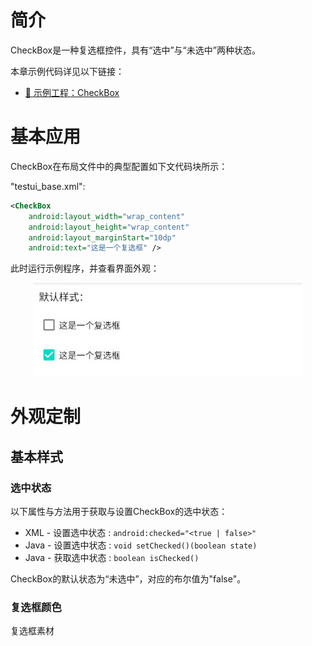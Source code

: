# 简介
CheckBox是一种复选框控件，具有“选中”与“未选中”两种状态。

本章示例代码详见以下链接：

- [🔗 示例工程：CheckBox](https://github.com/BI4VMR/Study-Android/tree/master/M03_UI/C03_CtrlBase/S06_CheckBox)

# 基本应用
CheckBox在布局文件中的典型配置如下文代码块所示：

"testui_base.xml":

```xml
<CheckBox
    android:layout_width="wrap_content"
    android:layout_height="wrap_content"
    android:layout_marginStart="10dp"
    android:text="这是一个复选框" />
```

此时运行示例程序，并查看界面外观：

<div align="center">

![默认样式](./Assets_CheckBox/基本应用_默认样式.jpg)

</div>

# 外观定制
## 基本样式
### 选中状态
以下属性与方法用于获取与设置CheckBox的选中状态：

- XML - 设置选中状态 : `android:checked="<true | false>"`
- Java - 设置选中状态 : `void setChecked()(boolean state)`
- Java - 获取选中状态 : `boolean isChecked()`

CheckBox的默认状态为“未选中”，对应的布尔值为"false"。

### 复选框颜色


复选框素材